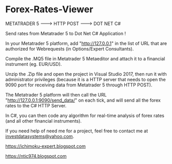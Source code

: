 # Forex-Rates-Viewer

METATRADER 5 ---> HTTP POST ---> DOT NET C#

Send rates from Metatrader 5 to Dot Net C# Application !

In your Metatrader 5 platform, add "http://127.0.0.1" in the list of URL that are authorized for Webrequests (in Options/Expert Consultants).

Compile the .MQ5 file in Metatrader 5 Metaeditor and attach it to a financial instrument (eg. EUR/USD).

Unzip the .Zip file and open the project in Visual Studio 2017, then run it with administrator privileges (because it is a HTTP server that needs to open the 9090 port for receiving data from Metatrader 5 through HTTP POST).

The Metatrader 5 platform will then call the URL "http://127.0.0.1:9090/send_data/" on each tick, and will send all the forex rates to the C# HTTP Server.

In C#, you can then code any algorithm for real-time analysis of forex rates (and all other financial instruments).

If you need help of need me for a project, feel free to contact me at investdatasystems@yahoo.com.

https://ichimoku-expert.blogspot.com

https://ntic974.blogspot.com
